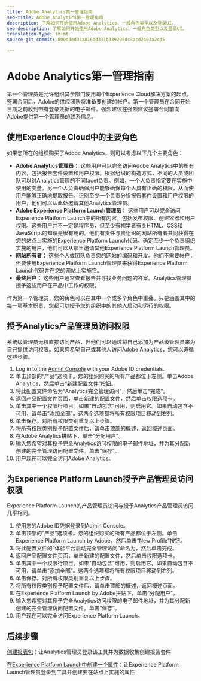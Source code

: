 ```yaml
---
title: Adobe Analytics第一管理指南
seo-title: Adobe Analytics第一管理指南
description: 了解如何开始使用Adobe Analytics、一般角色类型以及登录UI。
seo-description: 了解如何开始使用Adobe Analytics、一般角色类型以及登录UI。
translation-type: tm+mt
source-git-commit: 800d4ed34a816bd331b339295dc3acd2a03a2cd5

---
```



# Adobe Analytics第一管理指南

第一个管理员是允许组织其余部门使用每个Experience Cloud解决方案的起点。签署合同后，Adobe的供应团队将准备要创建的帐户。第一个管理员在合同开始日期之前收到带有登录凭据的电子邮件。强烈建议在强烈建议签署合同前向Adobe提供第一个管理员的联系信息。

## 使用Experience Cloud中的主要角色

如果您所在的组织购买了Adobe Analytics，则可以考虑以下几个主要角色：

- **Adobe Analytics管理员：** 这些用户可以完全访问Adobe Analytics中的所有内容，包括报告套件设置和用户权限。根据组织的构造方式，不同的人员或团队可以对Analytics管理的不同facet负责。例如，一个人负责指定要在实施中使用的变量。另一个人负责确保用户能够确保每个人具有正确的权限，从而使用户能够正确地提取报告。识别至少一个负责分析报告套件设置和用户权限的用户，他们可以从此处邀请其他Analytics管理员。
- **Adobe Experience Platform Launch管理员：** 这些用户可以完全访问Experience Platform Launch中的所有内容，包括发布权限、创建容器和用户权限。这些用户并不一定是程序员，但至少有初学者有关HTML、CSS和JavaScript的知识是很有用的。他们有责任与贵组织的网站所有者共同获得在您的站点上实施的Experience Platform Launch代码。确定至少一个负责组织实施的用户，他们可以从那里邀请其他Experience Platform Launch管理员。
- **网站所有者：** 这些个人或团队负责您的网站的编码和开发。他们不需要帐户，但要使用Experience Platform Launch管理员来获得Experience Platform Launch代码并在您的网站上实施它。
- **最终用户：** 这些用户通常查看报告并寻找业务问题的答案。Analytics管理员授予这些用户在产品中工作的权限。

作为第一个管理员，您的角色可以在其中一个或多个角色中重叠。只要涵盖其中的每一项基本职责，您都可以授予您的组织中的其他人启动和运行的权限。

## 授予Analytics产品管理员访问权限

系统级管理员无权直接访问产品，但他们可以通过将自己添加为产品级管理员来为自己提供访问权限。如果您希望自己或其他人访问Adobe Analytics，您可以遵循这些步骤。

1. Log in to the [Admin Console](https://adminconsole.adobe.com/) with your Adobe ID credentials.
1. 单击顶部的“产品”选项卡。您的组织购买的所有产品都位于左侧。单击Adobe Analytics，然后单击“新建配置文件”按钮。
1. 将此配置文件命名为“Analytics完全管理访问”，然后单击“完成”。
1. 返回产品配置文件页面，单击新建的配置文件，然后单击权限选项卡。
1. 单击其中一个权限行项目。如果“自动包含”可用，则启用它。如果自动包含不可用，请单击“添加全部”。这两个选项都将所有权限项目移动到右列。
1. 单击保存。对所有权限类别重复以上步骤。
1. 将所有权限类别授予配置文件后，请单击顶部的概述，返回概述页面。
1. 在Adobe Analytics拼贴下，单击“分配用户”。
1. 输入您希望对其授予完全Analytics访问权限的电子邮件地址，并为其分配新创建的完全管理访问配置文件。单击“保存”。
1. 用户现在可以完全访问Adobe Analytics。

## 为Experience Platform Launch授予产品管理员访问权限

Experience Platform Launch的产品管理员访问与授予Analytics产品管理员访问几乎相同。

1. 使用您的Adobe ID凭据登录到Admin Console。
1. 单击顶部的“产品”选项卡。您的组织购买的所有产品都位于左侧。单击Experience Platform Launch by Adobe，然后单击“New Profile”按钮。
1. 将此配置文件的“体验平台启动完全管理访问”命名为，然后单击完成。
1. 返回产品配置文件页面，单击新建的配置文件，然后单击权限选项卡。
1. 单击其中一个权限行项目。如果“自动包含”可用，则启用它。如果自动包含不可用，请单击“添加全部”。这两个选项都将所有权限项目移动到右列。
1. 单击保存。对所有权限类别重复以上步骤。
1. 将所有权限类别授予配置文件后，请单击顶部的概述，返回概述页面。
1. 在Experience Platform Launch by Adobe拼贴下，单击“分配用户”。
1. 输入您希望对其授予完全Analytics访问权限的电子邮件地址，并为其分配新创建的完全管理访问配置文件。单击“保存”。
1. 用户现在可以完全访问Experience Platform Launch。

## 后续步骤

[创建报表包](create-report-suite.md)：让Analytics管理员登录该工具并为数据收集创建报告套件

[在Experience Platform Launch中创建一个属性](../../implement/implement-with-launch/create-analytics-property.md)：让Experience Platform Launch管理员登录到工具并创建要在站点上实施的属性
